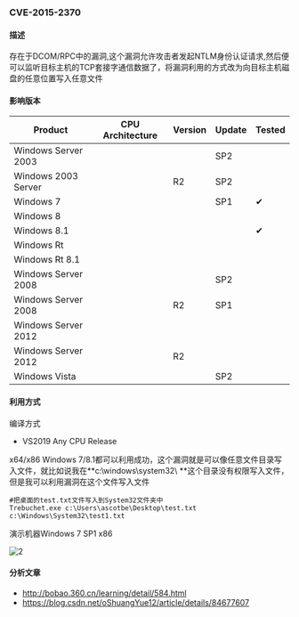 ### CVE-2015-2370

#### 描述

存在于DCOM/RPC中的漏洞,这个漏洞允许攻击者发起NTLM身份认证请求,然后便可以监听目标主机的TCP套接字通信数据了，将漏洞利用的方式改为向目标主机磁盘的任意位置写入任意文件

#### 影响版本

| Product             | CPU Architecture | Version | Update | Tested             |
| ------------------- | ---------------- | ------- | ------ | ------------------ |
| Windows Server 2003 |                  |         | SP2    |                    |
| Windows 2003 Server |                  | R2      | SP2    |                    |
| Windows 7           |                  |         | SP1    | &#10004; |
| Windows 8           |                  |         |        |                    |
| Windows 8.1         |                  |         |        | &#10004; |
| Windows Rt          |                  |         |        |                    |
| Windows Rt 8.1      |                  |         |        |                    |
| Windows Server 2008 |                  |         | SP2    |                    |
| Windows Server 2008 |                  | R2      | SP1    |                    |
| Windows Server 2012 |                  |         |        |                    |
| Windows Server 2012 |                  | R2      |        |                    |
| Windows Vista       |                  |         | SP2    |                    |

#### 利用方式

编译方式

- VS2019 Any CPU Release

x64/x86 Windows 7/8.1都可以利用成功，这个漏洞就是可以像任意文件目录写入文件，就比如说我在**c:\windows\system32\\ **这个目录没有权限写入文件，但是我可以利用漏洞在这个文件写入文件

```
#把桌面的test.txt文件写入到System32文件夹中
Trebuchet.exe c:\Users\ascotbe\Desktop\test.txt c:\Windows\System32\test1.txt
```

演示机器Windows 7 SP1 x86

![2](https://raw.github.com/Ascotbe/Random-img/master/Kernelhub/CVE-2015-2370_win7_x86.png)

#### 分析文章
- http://bobao.360.cn/learning/detail/584.html
- https://blog.csdn.net/oShuangYue12/article/details/84677607